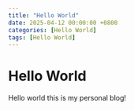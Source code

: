 ```yaml
---
title: "Hello World"
date: 2025-04-12 00:00:00 +0800
categories: [Hello World]
tags: [Hello World]
---
```


# Hello World

Hello world this is my personal blog!